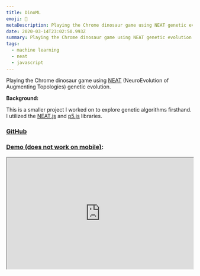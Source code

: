 ```yaml
---
title: DinoML
emoji: 🦖
metaDescription: Playing the Chrome dinosaur game using NEAT genetic evolution
date: 2020-03-14T23:02:50.993Z
summary: Playing the Chrome dinosaur game using NEAT genetic evolution
tags:
  - machine learning
  - neat
  - javascript
---
```

Playing the Chrome dinosaur game using [NEAT](https://towardsdatascience.com/neat-an-awesome-approach-to-neuroevolution-3eca5cc7930f) (NeuroEvolution of Augmenting Topologies) genetic evolution.

**Background:**

This is a smaller project I worked on to explore genetic algorithms firsthand. I utilized the [NEAT.js](https://github.com/ExtensionShoe/NEAT-JS) and [p5.js](https://p5js.org/) libraries.

### [GitHub](https://github.com/shiv213/dinoML "GitHub")

### **[Demo (does not work on mobile)](https://dino.shivvtrivedi.com/):**

<iframe src="https://dino.shivvtrivedi.com/" width="100%" height="300"/>

![dino_neat](/static/img/dino.jpg "dino_neat")